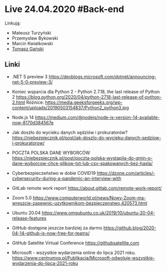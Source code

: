 # Live 24.04.2020 #Back-end

Linkują:
- Mateusz Turzyński
- Przemysław Bykowski
- Marcin Kwiatkowski
- [Tomasz Gański](https://www.linkedin.com/in/tomaszganski)

## Linki

* .NET 5 preview 3
  https://devblogs.microsoft.com/dotnet/announcing-net-5-0-preview-3/

* Koniec wsparcia dla Python 2 - Python 2.7.18, the last release of Python 2
  https://blog.python.org/2020/04/python-2718-last-release-of-python-2.html
Różnice:
https://media.geeksforgeeks.org/wp-content/uploads/20190503154837/Python2_python3.jpg

* Node.js 14
  https://medium.com/@nodejs/node-js-version-14-available-now-8170d384567e

* Jak doszło do wycieku danych sędziów i prokuratorów?
  https://niebezpiecznik.pl/post/jak-doszlo-do-wycieku-danych-sedziow-i-prokuratorow/

* POCZTA POLSKA DANE WYBORCÓW
  https://niebezpiecznik.pl/post/poczta-polska-wystapila-do-gmin-o-dane-wyborcow-chce-plikow-txt-lub-csv-spakowanych-bez-hasla/

* Cyberbezpieczeństwo w dobie COVID19
  https://dzone.com/articles/-cybersecurity-during-a-pandemic-an-interview-with

* GitLab remote work report
  https://about.gitlab.com/remote-work-report/

* Zoom 5.0
  https://www.computerworld.pl/news/Nowy-Zoom-ma-wreszcie-zapewnic-uzytkownikom-bezpieczenstwo,420573.html

* Ubuntu 20.04
  https://www.omgubuntu.co.uk/2019/10/ubuntu-20-04-release-features

* GitHub dostępne jeszcze bardziej za darmo
  https://github.blog/2020-04-14-github-is-now-free-for-teams/

* GitHub Satellite Virtual Conference
  https://githubsatellite.com

* Microsoft - wszystkie wydarzenia online do lipca 2021 roku.
  https://www.centrumxp.pl/Publikacja/Microsoft-odwoluje-wszystkie-wydarzenia-do-lipca-2021-roku
